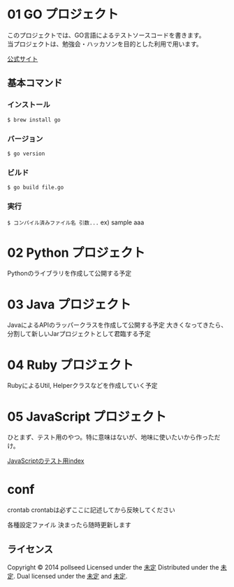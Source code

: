 01 GO プロジェクト
=============================
このプロジェクトでは、GO言語によるテストソースコードを書きます。  
当プロジェクトは、勉強会・ハッカソンを目的とした利用で用います。  

[公式サイト](http://golang.org/)

基本コマンド
-------
### インストール ###
`` $ brew install go ``

### バージョン ###
`` $ go version ``

### ビルド ###
`` $ go build file.go ``

### 実行 ###
`` $ コンパイル済みファイル名 引数... ``
ex) sample aaa


02 Python プロジェクト
====================
Pythonのライブラリを作成して公開する予定

03 Java プロジェクト
====================
JavaによるAPIのラッパークラスを作成して公開する予定
大きくなってきたら、分割して新しいJarプロジェクトとして君臨する予定

04 Ruby プロジェクト
====================
RubyによるUtil, Helperクラスなどを作成していく予定

05 JavaScript プロジェクト
====================
ひとまず、テスト用のやつ。特に意味はないが、地味に使いたいから作っただけ。

[JavaScriptのテスト用index](http://bl.ocks.org/pollseed/raw/d5bc36447f0d00427402/)

conf
====================
crontab
crontabは必ずここに記述してから反映してください

各種設定ファイル
決まったら随時更新します



ライセンス
----------
Copyright &copy; 2014 pollseed
Licensed under the [未定][未定]
Distributed under the [未定][未定].
Dual licensed under the [未定][未定] and [未定][未定].

[未定]: http://example.com
[未定]: http://example.com
[未定]: http://example.com
